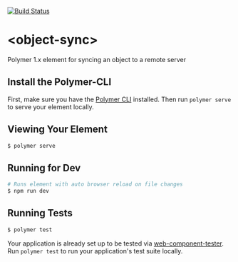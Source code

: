 [![Build Status](https://travis-ci.org/TheProfs/object-sync.svg?branch=master)](https://travis-ci.org/TheProfs/object-sync)

# \<object-sync\>

Polymer 1.x element for syncing an object to a remote server

## Install the Polymer-CLI

First, make sure you have
the [Polymer CLI](https://www.npmjs.com/package/polymer-cli) installed.
Then run `polymer serve` to serve your element locally.

## Viewing Your Element

```bash
$ polymer serve
```

## Running for Dev

```bash
# Runs element with auto browser reload on file changes
$ npm run dev
```

## Running Tests

```bash
$ polymer test
```

Your application is already set up to be tested
via [web-component-tester](https://github.com/Polymer/web-component-tester).
Run `polymer test` to run your application's test suite locally.
